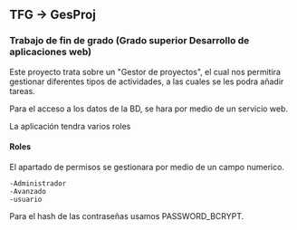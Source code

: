 ## TFG -> GesProj
### Trabajo de fin de grado (Grado superior Desarrollo de aplicaciones web)

Este proyecto trata sobre un "Gestor de proyectos", el cual nos permitira gestionar diferentes tipos de actividades, a las cuales se les podra añadir tareas.

Para el acceso a los datos de la BD, se hara por medio de un servicio web.

 La aplicación tendra varios roles

#### Roles
 El apartado de permisos se gestionara por medio de un campo numerico.
 
    -Administrador
    -Avanzado
    -usuario
Para el hash de las contraseñas usamos PASSWORD_BCRYPT.

